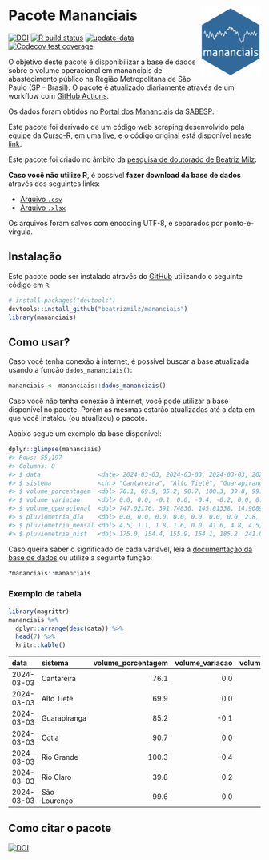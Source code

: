 
<!-- README.md is generated from README.Rmd. Please edit that file -->

# Pacote Mananciais <img src="man/figures/hexlogo.png" align="right" width = "120px"/>

<!-- badges: start -->

[![DOI](https://zenodo.org/badge/DOI/10.5281/zenodo.4733056.svg)](https://doi.org/10.5281/zenodo.4733056)
[![R build
status](https://github.com/beatrizmilz/mananciais/workflows/R-CMD-check/badge.svg)](https://github.com/beatrizmilz/mananciais/actions)
[![update-data](https://github.com/beatrizmilz/mananciais/actions/workflows/2-update_data.yaml/badge.svg)](https://github.com/beatrizmilz/mananciais/actions/workflows/2-update_data.yaml)
[![Codecov test
coverage](https://codecov.io/gh/beatrizmilz/mananciais/branch/master/graph/badge.svg)](https://codecov.io/gh/beatrizmilz/mananciais?branch=master)
<!-- badges: end -->

O objetivo deste pacote é disponibilizar a base de dados sobre o volume
operacional em mananciais de abastecimento público na Região
Metropolitana de São Paulo (SP - Brasil). O pacote é atualizado
diariamente através de um workflow com [GitHub
Actions](https://github.com/beatrizmilz/mananciais/actions).

Os dados foram obtidos no [Portal dos
Mananciais](http://mananciais.sabesp.com.br/Situacao) da
[SABESP](http://site.sabesp.com.br/site/Default.aspx).

Este pacote foi derivado de um código web scraping desenvolvido pela
equipe da [Curso-R](https://www.curso-r.com/), em uma
[live](https://youtu.be/jvZIxrMmOcQ), e o código original está
disponível [neste
link](https://github.com/curso-r/lives/blob/master/drafts/20200730_scraper_sabesp.R).

Este pacote foi criado no âmbito da [pesquisa de doutorado de Beatriz
Milz](https://beatrizmilz.github.io/tese/).

**Caso você não utilize R**, é possível **fazer download da base de
dados** através dos seguintes links:

- [Arquivo
  `.csv`](https://github.com/beatrizmilz/mananciais/raw/master/inst/extdata/mananciais.csv)
- [Arquivo
  `.xlsx`](https://github.com/beatrizmilz/mananciais/blob/master/inst/extdata/mananciais.xlsx?raw=true)

Os arquivos foram salvos com encoding UTF-8, e separados por
ponto-e-vírgula.

## Instalação

Este pacote pode ser instalado através do [GitHub](https://github.com/)
utilizando o seguinte código em `R`:

``` r
# install.packages("devtools")
devtools::install_github("beatrizmilz/mananciais")
library(mananciais)
```

## Como usar?

Caso você tenha conexão à internet, é possível buscar a base atualizada
usando a função `dados_mananciais()`:

``` r
mananciais <- mananciais::dados_mananciais() 
```

Caso você não tenha conexão à internet, você pode utilizar a base
disponível no pacote. Porém as mesmas estarão atualizadas até a data em
que você instalou (ou atualizou) o pacote.

Abaixo segue um exemplo da base disponível:

``` r
dplyr::glimpse(mananciais)
#> Rows: 55,197
#> Columns: 8
#> $ data                <date> 2024-03-03, 2024-03-03, 2024-03-03, 2024-03-03, 2…
#> $ sistema             <chr> "Cantareira", "Alto Tietê", "Guarapiranga", "Cotia…
#> $ volume_porcentagem  <dbl> 76.1, 69.9, 85.2, 90.7, 100.3, 39.8, 99.6, 76.1, 6…
#> $ volume_variacao     <dbl> 0.0, 0.0, -0.1, 0.0, -0.4, -0.2, 0.0, 0.0, 0.1, 0.…
#> $ volume_operacional  <dbl> 747.02176, 391.74830, 145.81338, 14.96893, 112.564…
#> $ pluviometria_dia    <dbl> 0.0, 0.0, 0.0, 0.0, 0.0, 0.0, 0.0, 2.8, 1.0, 0.4, …
#> $ pluviometria_mensal <dbl> 4.5, 1.1, 1.8, 1.6, 0.0, 41.6, 4.8, 4.5, 1.1, 1.8,…
#> $ pluviometria_hist   <dbl> 175.0, 154.4, 155.9, 154.1, 185.2, 241.0, 198.9, 1…
```

Caso queira saber o significado de cada variável, leia a [documentação
da base de
dados](https://beatrizmilz.github.io/mananciais/reference/mananciais.html)
ou utilize a seguinte função:

``` r
?mananciais::mananciais
```

### Exemplo de tabela

``` r
library(magrittr)
mananciais %>% 
  dplyr::arrange(desc(data)) %>% 
  head(7) %>%
  knitr::kable()
```

| data       | sistema      | volume_porcentagem | volume_variacao | volume_operacional | pluviometria_dia | pluviometria_mensal | pluviometria_hist |
|:-----------|:-------------|-------------------:|----------------:|-------------------:|-----------------:|--------------------:|------------------:|
| 2024-03-03 | Cantareira   |               76.1 |             0.0 |          747.02176 |                0 |                 4.5 |             175.0 |
| 2024-03-03 | Alto Tietê   |               69.9 |             0.0 |          391.74830 |                0 |                 1.1 |             154.4 |
| 2024-03-03 | Guarapiranga |               85.2 |            -0.1 |          145.81338 |                0 |                 1.8 |             155.9 |
| 2024-03-03 | Cotia        |               90.7 |             0.0 |           14.96893 |                0 |                 1.6 |             154.1 |
| 2024-03-03 | Rio Grande   |              100.3 |            -0.4 |          112.56430 |                0 |                 0.0 |             185.2 |
| 2024-03-03 | Rio Claro    |               39.8 |            -0.2 |            5.43457 |                0 |                41.6 |             241.0 |
| 2024-03-03 | São Lourenço |               99.6 |             0.0 |           88.48135 |                0 |                 4.8 |             198.9 |

## Como citar o pacote

[![DOI](https://zenodo.org/badge/DOI/10.5281/zenodo.4733056.svg)](https://doi.org/10.5281/zenodo.4733056)
